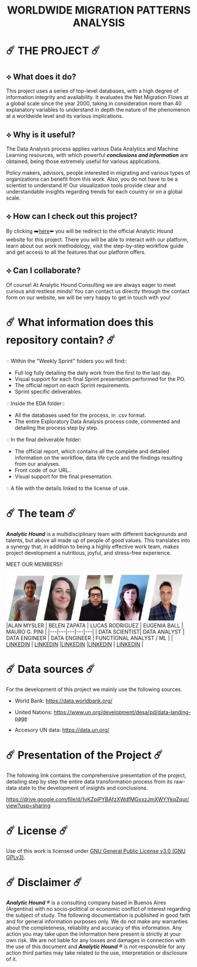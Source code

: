 <h1 align="center"> WORLDWIDE MIGRATION PATTERNS ANALYSIS  </h1>

# ☄️ THE PROJECT ☄️


## ⟡ What does it do?

This project uses a series of top-level databases, with a high degree of information integrity and availability. It evaluates the Net Migration Flows at a global scale since the year 2000, taking in consideration more than 40 explanatory variables to understand in depth the nature of the phenomenon at a worldwide level and its various implications.

## ⟡ Why is it useful?

The Data Analysis process applies various Data Analytics and Machine Learning resources, with which powerful ***conclusions and information*** are obtained, being those extremely useful for various applications.

Policy makers, advisors, people interested in migrating and various types of organizations can benefit from this work. Also, you do not have to be a scientist to understand it! Our visualization tools provide clear and understandable insights regarding trends for each country or on a global scale.

## ⟡ How can I check out this project?

By clicking ➡️[here](http://107.21.7.155:8501/)⬅️ you will be redirect to the official Analytic Hound website for this project. There you will be able to interact with our platform, learn about our work methodology, visit the step-by-step workflow  guide and get access to all the features that our platform offers.

## ⟡ Can I collaborate?

Of course! At Analytic Hound Consulting we are always eager to meet curious and restless minds! You can contact us directly through the contact form on our website, we will be very happy to get in touch with you!


# ☄️ What information does this repository contain? ☄️

◌ Within the "Weekly Sprint" folders you will find::
* Full log fully detailing the daily work from the first to the last day.
* Visual support for each final Sprint presentation performed for the PO.
* The official report on each Sprint requirements.
* Sprint specific deliverables.

◌ Inside the EDA folder::
* All the databases used for the process, in .csv format.
* The entire Exploratory Data Analysis process code, commented and detailing the process step by step.

◌ In the final deliverable folder:
* The official report, which contains all the complete and detailed information on the workflow, data life cycle and the findings resulting from our analyses.
* Front code of our URL..
* Visual support for the final presentation.

◌ A file with the details linked to the license of use.


# ☄️ The team ☄️

***Analytic Hound*** is a multidisciplinary team with different backgrounds and talents, but above all made up of people of good values. This translates into a synergy that, in addition to being a highly effective work team, makes project development a nutritious, joyful, and stress-free experience.

MEET OUR MEMBERS!!

![TEAM](https://github.com/Analytic-Hound-Consulting/ONG-Henry/blob/main/graph/team.png)
|ALAN MYSLER   | BELEN ZAPATA  | LUCAS RODRIGUEZ   | EUGENIA BALL  |  MAURO G. PINI |
|---|---|---|---|---|
|   DATA SCIENTIST| DATA ANALYST  |  DATA ENGINEER |   DATA ENGINEER |  FUNCTIONAL ANALYST / ML |
|  [LINKEDIN](https://www.linkedin.com/in/amysler/) | [LINKEDIN](https://www.linkedin.com/in/bel%C3%A9n-zapata/) |[LINKEDIN](https://www.linkedin.com/in/lucasrdrz/) |[LINKEDIN](https://www.linkedin.com/in/eugenia-ball/)    | [LINKEDIN](https://www.linkedin.com/in/maurogpini/)   |


# ☄️ Data sources ☄️

For the development of this project we mainly use the following sources.

* World Bank: https://data.worldbank.org/

* United Nations: https://www.un.org/development/desa/pd/data-landing-page

* Accesory UN data:  https://data.un.org/ 


# ☄️ Presentation of the Project ☄️

The following link contains the comprehensive presentation of the project, detailing step by step the entire data transformation process from its raw-data state to the development of insights and conclusions.

https://drive.google.com/file/d/1vKZpjPYBAfzXWdfMGxxzJmXWYYkqZqur/view?usp=sharing


# ☄️ License<a name="license"></a> ☄️

Use of this work is licensed under [GNU General Public License v3.0 (GNU GPLv3)](https://choosealicense.com/licenses/gpl-3.0/).


# ☄️ Disclaimer ☄️

***Analytic Hound ®*** is a consulting company based in Buenos Aires (Argentina) with no socio-political or economic conflict of interest regarding the subject of study. The following documentation is published in good faith and for general information purposes only. We do not make any warranties about the completeness, reliability and accuracy of this information. Any action you may take upon the information here present is strictly at your own risk. We are not liable for any losses and damages in connection with the use of this document and ***Analytic Hound ®*** is not responsible for any action third parties may take related to the use, interpretation or disclosure of it.
